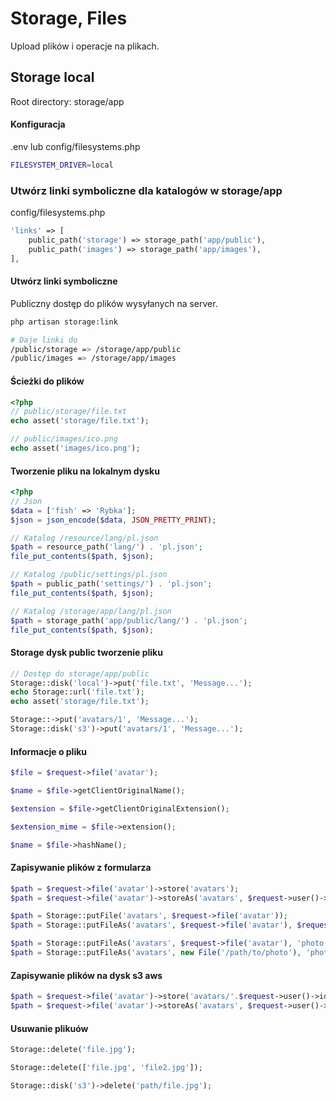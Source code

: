 # Storage, Files
Upload plików i operacje na plikach.

## Storage local
Root directory: storage/app

#### Konfiguracja
.env lub config/filesystems.php
```sh
FILESYSTEM_DRIVER=local
```

### Utwórz linki symboliczne dla katalogów w storage/app
config/filesystems.php
```php
'links' => [
    public_path('storage') => storage_path('app/public'),
    public_path('images') => storage_path('app/images'),
],
```

#### Utwórz linki symboliczne
Publiczny dostęp do plików wysyłanych na server.
```sh
php artisan storage:link

# Daje linki do 
/public/storage => /storage/app/public
/public/images => /storage/app/images
```

#### Ścieżki do plików
```php
<?php
// public/storage/file.txt
echo asset('storage/file.txt');

// public/images/ico.png
echo asset('images/ico.png');
```

#### Tworzenie pliku na lokalnym dysku
```php
<?php
// Json
$data = ['fish' => 'Rybka'];
$json = json_encode($data, JSON_PRETTY_PRINT);

// Katalog /resource/lang/pl.json
$path = resource_path('lang/') . 'pl.json';
file_put_contents($path, $json);

// Katalog /public/settings/pl.json
$path = public_path('settings/') . 'pl.json';
file_put_contents($path, $json);

// Katalog /storage/app/lang/pl.json
$path = storage_path('app/public/lang/') . 'pl.json';
file_put_contents($path, $json);
```

#### Storage dysk public tworzenie pliku
```php
// Dostęp do storage/app/public
Storage::disk('local')->put('file.txt', 'Message...');
echo Storage::url('file.txt');
echo asset('storage/file.txt');

Storage::->put('avatars/1', 'Message...');
Storage::disk('s3')->put('avatars/1', 'Message...');
```

#### Informacje o pliku
```php
$file = $request->file('avatar');

$name = $file->getClientOriginalName();

$extension = $file->getClientOriginalExtension();

$extension_mime = $file->extension();

$name = $file->hashName();
```

#### Zapisywanie plików z formularza
```php
$path = $request->file('avatar')->store('avatars');
$path = $request->file('avatar')->storeAs('avatars', $request->user()->id);

$path = Storage::putFile('avatars', $request->file('avatar'));
$path = Storage::putFileAs('avatars', $request->file('avatar'), $request->user()->id);

$path = Storage::putFileAs('avatars', $request->file('avatar'), 'photo.jpg');
$path = Storage::putFileAs('avatars', new File('/path/to/photo'), 'photo.jpg');
```

#### Zapisywanie plików na dysk s3 aws
```php
$path = $request->file('avatar')->store('avatars/'.$request->user()->id, 's3');
$path = $request->file('avatar')->storeAs('avatars', $request->user()->id, 's3');
```

#### Usuwanie plikuów
```php
Storage::delete('file.jpg');

Storage::delete(['file.jpg', 'file2.jpg']);

Storage::disk('s3')->delete('path/file.jpg');
```
